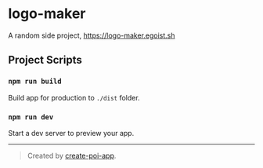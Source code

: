 # logo-maker

A random side project, https://logo-maker.egoist.sh

## Project Scripts

### `npm run build`

Build app for production to `./dist` folder.

### `npm run dev`

Start a dev server to preview your app.

---

> Created by [create-poi-app](https://poi.js.org).

